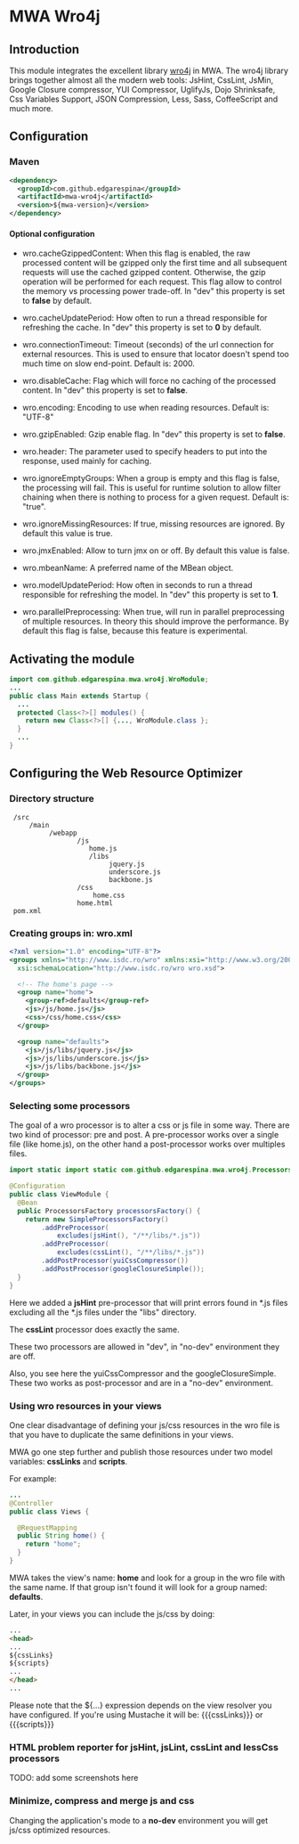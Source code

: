 # MWA Wro4j

## Introduction
This module integrates the excellent library [wro4j](http://code.google.com/p/wro4j/) in MWA.
The wro4j library brings together almost all the modern web tools: JsHint, CssLint, JsMin, Google Closure compressor, YUI Compressor, UglifyJs, Dojo Shrinksafe, Css Variables Support, JSON Compression, Less, Sass, CoffeeScript and much more.

## Configuration
### Maven

```xml
<dependency>
  <groupId>com.github.edgarespina</groupId>
  <artifactId>mwa-wro4j</artifactId>
  <version>${mwa-version}</version>
</dependency>
```

#### Optional configuration
* wro.cacheGzippedContent: When this flag is enabled, the raw processed content
will be gzipped only the first time and all subsequent requests will use the
cached gzipped content. Otherwise, the gzip operation will be performed for
each request. This flag allow to control the memory vs processing power trade-off.
In "dev" this property is set to **false** by default.

* wro.cacheUpdatePeriod: How often to run a thread responsible for refreshing
the cache. In "dev" this property is set to **0** by default.

* wro.connectionTimeout: Timeout (seconds) of the url connection for external
resources. This is used to ensure that locator doesn't spend too much time on
slow end-point. Default is: 2000.

* wro.disableCache:  Flag which will force no caching of the processed content.
In "dev" this property is set to **false**.

* wro.encoding: Encoding to use when reading resources. Default is: "UTF-8"

* wro.gzipEnabled: Gzip enable flag. In "dev" this property is set to **false**.

* wro.header: The parameter used to specify headers to put into the response,
used mainly for caching.

* wro.ignoreEmptyGroups: When a group is empty and this flag is false, the
processing will fail. This is useful for runtime solution to allow filter
chaining when there is nothing to process for a given request. Default is: "true".

* wro.ignoreMissingResources: If true, missing resources are ignored.
By default this value is true.

* wro.jmxEnabled: Allow to turn jmx on or off. By default this value is false.

* wro.mbeanName: A preferred name of the MBean object.

* wro.modelUpdatePeriod: How often in seconds to run a thread responsible for
refreshing the model. In "dev" this property is set to **1**.

* wro.parallelPreprocessing: When true, will run in parallel preprocessing of
multiple resources. In theory this should improve the performance. By default
this flag is false, because this feature is experimental.

## Activating the module

```java
import com.github.edgarespina.mwa.wro4j.WroModule;
...
public class Main extends Startup {
  ...
  protected Class<?>[] modules() {
    return new Class<?>[] {..., WroModule.class };
  }
  ...
} 
```

## Configuring the Web Resource Optimizer
### Directory structure

```text
 /src
     /main
          /webapp
                 /js
                    home.js
                    /libs
                         jquery.js
                         underscore.js
                         backbone.js
                 /css
                     home.css
                 home.html
 pom.xml
```

### Creating groups in: wro.xml

```xml
<?xml version="1.0" encoding="UTF-8"?>
<groups xmlns="http://www.isdc.ro/wro" xmlns:xsi="http://www.w3.org/2001/XMLSchema-instance"
  xsi:schemaLocation="http://www.isdc.ro/wro wro.xsd">

  <!-- The home's page -->
  <group name="home">
    <group-ref>defaults</group-ref>
    <js>/js/home.js</js>
    <css>/css/home.css</css>
  </group>

  <group name="defaults">
    <js>/js/libs/jquery.js</js>
    <js>/js/libs/underscore.js</js>
    <js>/js/libs/backbone.js</js>
  </group>
</groups>

```

### Selecting some processors

The goal of a wro processor is to alter a css or js file in some way. There are
two kind of processor: pre and post. A pre-processor works over a single file
(like home.js), on the other hand a post-processor works over multiples files.

```java
import static import static com.github.edgarespina.mwa.wro4j.Processors.*;

@Configuration
public class ViewModule {
  @Bean
  public ProcessorsFactory processorsFactory() {
    return new SimpleProcessorsFactory()
        .addPreProcessor(
            excludes(jsHint(), "/**/libs/*.js"))
        .addPreProcessor(
            excludes(cssLint(), "/**/libs/*.js"))
        .addPostProcessor(yuiCssCompressor())
        .addPostProcessor(googleClosureSimple());
  }
}
```

Here we added a **jsHint** pre-processor that will print errors found in *.js
files excluding all the *.js files under the "libs" directory.

The **cssLint** processor does exactly the same.

These two processors are allowed in "dev", in "no-dev" environment they are off.

Also, you see here the yuiCssCompressor and the googleClosureSimple. These two
works as post-processor and are in a "no-dev" environment.

### Using wro resources in your views
One clear disadvantage of defining your js/css resources in the wro file is that
you have to duplicate the same definitions in your views.

MWA go one step further and publish those resources under two model variables:
**cssLinks** and **scripts**.

For example:

```java
...
@Controller
public class Views {

  @RequestMapping
  public String home() {
    return "home";
  }
}
```

MWA takes the view's name: **home** and look for a group in the wro file with
the same name. If that group isn't found it will look for a group named:
**defaults**.

Later, in your views you can include the js/css by doing:

```html
...
<head>
...
${cssLinks}
${scripts}
...
</head>
...
```

Please note that the ${...} expression depends on the view resolver you have
configured. If you're using Mustache it will be: {{{cssLinks}}} or {{{scripts}}}

### HTML problem reporter for jsHint, jsLint, cssLint and lessCss processors

TODO: add some screenshots here

### Minimize, compress and merge js and css

Changing the application's mode to a **no-dev** environment you will get js/css
optimized resources.